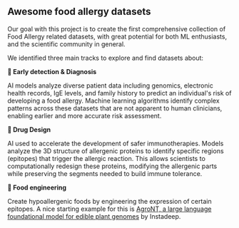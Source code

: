## Awesome food allergy datasets

Our goal with this project is to create the first comprehensive collection of Food Allergy related datasets, with great potential for both ML enthusiasts, and the scientific community in general.

We identified three main tracks to explore and find datasets about:

**🏥 Early detection & Diagnosis**

AI models analyze diverse patient data including genomics, electronic health records, IgE levels, and family history to predict an individual's risk of developing a food allergy. Machine learning algorithms identify complex patterns across these datasets that are not apparent to human clinicians, enabling earlier and more accurate risk assessment.

**🧬 Drug Design**

AI used to accelerate the development of safer immunotherapies. Models analyze the 3D structure of allergenic proteins to identify specific regions (epitopes) that trigger the allergic reaction. This allows scientists to computationally redesign these proteins, modifying the allergenic parts while preserving the segments needed to build immune tolerance.

**🌿 Food engineering**

Create hypoallergenic foods by engineering the expression of certain epitopes. A nice starting example for this is [AgroNT, a large language foundational model for edible plant genomes](https://instadeep.com/research/paper/a-large-language-foundational-model-for-edible-plant-genomes/) by Instadeep.